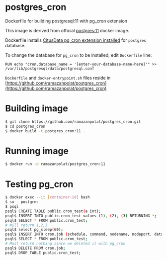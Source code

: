 # postgres_cron
Dockerfile for building postgresql:11 with pg_cron extension

This image is derived from official [postgres:11](https://hub.docker.com/_/postgres) docker image.

Dockerfile installs [CitusData pg_cron extension installed](https://github.com/citusdata/pg_cron) for `postgres` database.

To change the database for `pg_cron` to be installed, edit `Dockerfile` line:

`RUN echo "cron.database_name = '[enter-your-database-name-here]'" >> /var/lib/postgresql/data/postgresql.conf`

`Dockerfile` and `docker-entrypoint.sh` files reside in [https://github.com/ramazanpolat/postgres_cron](https://github.com/ramazanpolat/postgres_cron)


# Building image

```sh
$ git clone https://github.com/ramazanpolat/postgres_cron.git
$ cd postgres_cron
$ docker build -t postgres_cron:11 .
```

# Running image

```sh
$ docker run -d ramazanpolat/postgres_cron:11
```

# Testing pg_cron

```sh
$ docker exec --it [container-id] bash
$ su - postgres
$ psql
psql$ CREATE TABLE public.cron_test(a int);
psql$ INSERT INTO public.cron_test values (1), (2), (3) RETURNING *;
psql$ SELECT * FROM public.cron_test;
# Will return 1,2,3
psql$ select pg_sleep(60);
psql$ INSERT INTO cron.job (schedule, command, nodename, nodeport, database, username) VALUES ('* * * * *', $$DELETE FROM public.cron_test;$$, '', 5432, 'postgres', 'postgres') RETURNING jobid;
psql$ SELECT * FROM public.cron_test;
# Must return nothing since we deleted it with pg_cron
psql$ DELETE FROM cron.job;
psql$ DROP TABLE public.cron_test;
```
